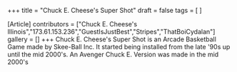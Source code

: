 +++
title = "Chuck E. Cheese's Super Shot"
draft = false
tags = [ ]

[Article]
contributors = ["Chuck E. Cheese's Illinois","173.61.153.236","GuestIsJustBest","Stripes","ThatBoiCydalan"]
gallery = []
+++
Chuck E. Cheese's Super Shot is an Arcade Basketball Game made by Skee-Ball Inc. It started being installed from the late '90s up until the mid 2000's. An Avenger Chuck E. Version was made in the mid 2000's